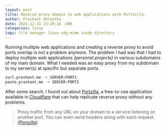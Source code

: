 ```yaml
---
layout: post
title: Reverse proxy domain to web applications with Portzilla.
author: Prashant Shrestha
date: 2021-12-31 13:29:14 -400
categories: linux
tags: file manager linux xdg-mime inode directory
---
```


Running mulitple web applications and creating a reverse proxy to avoid ports overlap is not a problem anymore. The problem I had was that I had to deploy multiple web applications *(personal projects)* in various subdomains of my main domain. What I needed was an easy proxy from my subdomain to my server(s) at specific but separate ports.

```bash
surl.prashant.me -> SERVER:PORT1
paste.prashant.me -> SERVER:PORT2
```

After some search, I found out about [Portzilla](), a free-to-use application available in [Cloudflare]() that can help replicate reverse proxy without any problems.

> Proxy traffic from any URL on your domain to a service listening on another port. You can even send headers along with each request. *[(Portzilla)](https://www.networkchimp.fun/tutorials/portzilla-api.html)*

